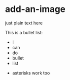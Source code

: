 # add-an-image

just plain text here

This is a bullet list:

- I
- can
- do
- bullet
- list
* asterisks work too
